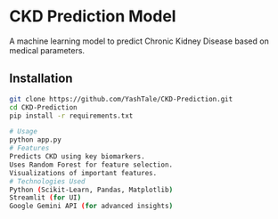 # CKD Prediction Model
A machine learning model to predict Chronic Kidney Disease based on medical parameters.
## Installation
```bash
git clone https://github.com/YashTale/CKD-Prediction.git
cd CKD-Prediction
pip install -r requirements.txt

# Usage
python app.py
# Features
Predicts CKD using key biomarkers.
Uses Random Forest for feature selection.
Visualizations of important features.
# Technologies Used
Python (Scikit-Learn, Pandas, Matplotlib)
Streamlit (for UI)
Google Gemini API (for advanced insights)
